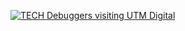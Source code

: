 [![TECH Debuggers visiting UTM Digital](https://img.youtube.com/vi/8lMLOhbaf7U/hqdefault.jpg)](https://youtu.be/8lMLOhbaf7U)


